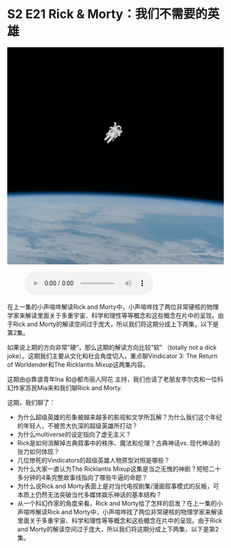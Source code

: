 # S2 E21 Rick & Morty：我们不需要的英雄

![](./image.jpeg)

<figure>
    <figcaption></figcaption>
    <audio
        controls
        src="./audio.mp3">
            Your browser does not support the
            <code>audio</code> element.
    </audio>
</figure>

<p>在上一集的小声喧哗解读Rick and Morty中，小声喧哗找了两位非常硬核的物理学家来解读里面关于多重宇宙、科学和理性等等概念和这些概念在片中的呈现。由于Rick and Morty的解读空间过于庞大，所以我们将这期分成上下两集，以下是第2集。</p>
<p>如果说上期的方向非常“硬”，那么这期的解读方向比较“软” （totally not a dick joke）。这期我们主要从文化和社会角度切入，重点聊Vindicator 3: The Return of Worldender和The Ricklantis Mixup这两集内容。</p>
<p>这期由@靠谱青年Ina 和@都市丽人阿花 主持，我们也请了老朋友李尔克和一位科幻作家苏民Mia来和我们聊Rick and Morty.</p>
<p>这期，我们聊了：</p>
<div class="block-list"><ul>
<li>为什么超级英雄的形象被越来越多的影视和文学所瓦解？为什么我们这个年纪的年轻人，不被苦大仇深的超级英雄所打动？</li>
<li>为什么multiverse的设定指向了虚无主义？</li>
<li>Rick是如何消解掉古典叙事中的秩序、魔法和伦理？古典神话vs. 现代神话的张力如何体现？</li>
<li>几位惨死的Vindicators的超级英雄人物原型对照是哪些？</li>
<li>为什么大家一直认为The Ricklantis Mixup这集是当之无愧的神剧？短短二十多分钟的4条完整故事线指向了哪些牛逼的命题？</li>
<li>为什么说Rick and Morty表面上是对当代电视剧集/漫画叙事模式的反叛，可本质上仍然无法突破当代多媒体娱乐神话的基本结构？</li>
<li>从一个科幻作家的角度来看，Rick and Morty给了怎样的启发？在上一集的小声喧哗解读Rick and Morty中，小声喧哗找了两位非常硬核的物理学家来解读里面关于多重宇宙、科学和理性等等概念和这些概念在片中的呈现。由于Rick and Morty的解读空间过于庞大，所以我们将这期分成上下两集，以下是第2集。</li>
</ul>
</div>
